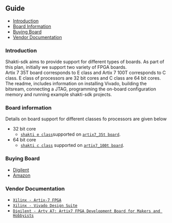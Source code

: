 ## Guide
  * [Introduction](#introduction)
  * [Board Information](#board-information)
  * [Buying Board](#buying-board)
  * [Vendor Documentation](#vendor-documentation)
  
### Introduction ###

Shakti-sdk aims to provide support for different types of boards. As part of this plan, initially we support two variety of FPGA boards. <br/>
Artix 7 35T board corresponds to E class and Artix 7 100T corresponds to C class. E class of processors are 32 bit cores and C class are 64 bit cores.<br/>
The readme, includes information on installing Vivado, building the bitsream, connecting a JTAG, programming the on-board configuration memory and running example shakti-sdk projects.

### Board information ###
Details on board support for different classes fo processors are given below

- 32 bit core
  * [`shakti e class`](https://shakti.org.in/e-class.html)supported on [`artix7_35t board`](https://www.xilinx.com/products/boards-and-kits/arty.html).
- 64 bit core
  * [`shakti c class`](https://shakti.org.in/c-class.html) supported on [`artix7_100t board`](https://www.xilinx.com/products/boards-and-kits/1-w51quh.html).

### Buying Board  ###
  - [Digilent](https://store.digilentinc.com/arty-a7-artix-7-fpga-development-board-for-makers-and-hobbyists/)
  - [Amazon](https://www.amazon.in/Digilent-Artix-7-Development-Makers-Hobbyists/dp/B017BOBNEO?tag=googinhydr18418-21)
  
### Vendor Documentation ###

   - [`Xilinx - Artix-7 FPGA`](https://www.xilinx.com/products/silicon-devices/fpga/artix-7.html/) 
   - [`Xilinx - Vivado Design Suite`](https://www.xilinx.com/products/design-tools/vivado.html/) 
   - [`Digilent - Arty A7: Artix7 FPGA Development Board for Makers and Hobbyists`](https://store.digilentinc.com/arty-a7-artix-7-fpga-development-board-for-makers-and-hobbyists/)

